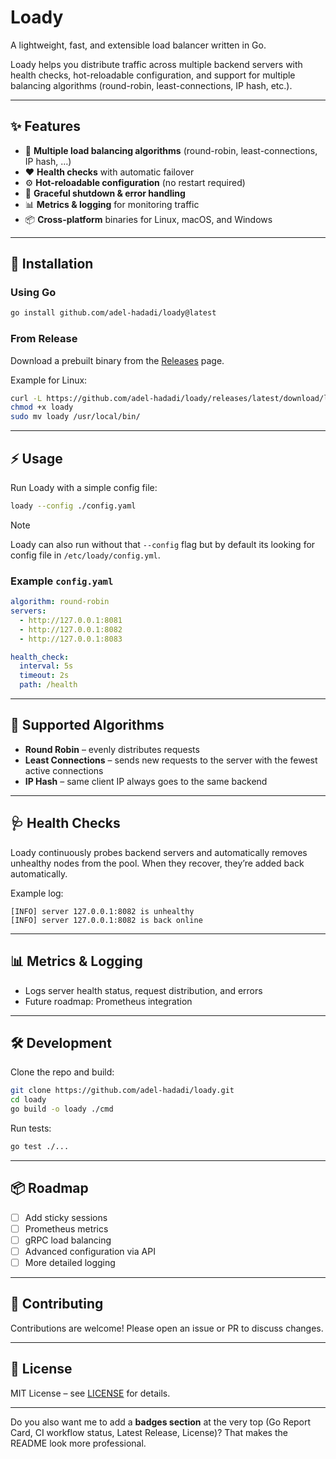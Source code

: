 # Loady

A lightweight, fast, and extensible load balancer written in Go.

Loady helps you distribute traffic across multiple backend servers with health checks, hot-reloadable configuration, and support for multiple balancing algorithms (round-robin, least-connections, IP hash, etc.).

---

## ✨ Features

* 🔄 **Multiple load balancing algorithms** (round-robin, least-connections, IP hash, …)
* ❤️ **Health checks** with automatic failover
* ⚙️ **Hot-reloadable configuration** (no restart required)
* 🔐 **Graceful shutdown & error handling**
* 📊 **Metrics & logging** for monitoring traffic
* 📦 **Cross-platform** binaries for Linux, macOS, and Windows

---

## 🚀 Installation

### Using Go

```bash
go install github.com/adel-hadadi/loady@latest
```

### From Release

Download a prebuilt binary from the [Releases](https://github.com/adel-hadadi/loady/releases) page.

Example for Linux:

```bash
curl -L https://github.com/adel-hadadi/loady/releases/latest/download/loady_linux_amd64 -o loady
chmod +x loady
sudo mv loady /usr/local/bin/
```

---

## ⚡ Usage

Run Loady with a simple config file:

```bash
loady --config ./config.yaml
```

> [!NOTE] 
> Loady can also run without that `--config` flag but by default its looking for config file in `/etc/loady/config.yml`.

### Example `config.yaml`

```yaml
algorithm: round-robin
servers:
  - http://127.0.0.1:8081
  - http://127.0.0.1:8082
  - http://127.0.0.1:8083

health_check:
  interval: 5s
  timeout: 2s
  path: /health
```

---

## 🔀 Supported Algorithms

* **Round Robin** – evenly distributes requests
* **Least Connections** – sends new requests to the server with the fewest active connections
* **IP Hash** – same client IP always goes to the same backend

---

## 🩺 Health Checks

Loady continuously probes backend servers and automatically removes unhealthy nodes from the pool. When they recover, they’re added back automatically.

Example log:

```
[INFO] server 127.0.0.1:8082 is unhealthy
[INFO] server 127.0.0.1:8082 is back online
```

---

## 📊 Metrics & Logging

* Logs server health status, request distribution, and errors
* Future roadmap: Prometheus integration

---

## 🛠 Development

Clone the repo and build:

```bash
git clone https://github.com/adel-hadadi/loady.git
cd loady
go build -o loady ./cmd
```

Run tests:

```bash
go test ./...
```

---

## 📦 Roadmap

* [ ] Add sticky sessions
* [ ] Prometheus metrics
* [ ] gRPC load balancing
* [ ] Advanced configuration via API
* [ ] More detailed logging

---

## 🤝 Contributing

Contributions are welcome! Please open an issue or PR to discuss changes.

---

## 📜 License

MIT License – see [LICENSE](./LICENSE) for details.

---

Do you also want me to add a **badges section** at the very top (Go Report Card, CI workflow status, Latest Release, License)? That makes the README look more professional.
